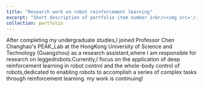 ```yaml
---
title: "Research work on robot reinforcement learning"
excerpt: "Short description of portfolio item number 1<br/><img src='/images/500x300.png'>"
collection: portfolio
---
```

After completing my undergraduate studies,I joined Professor Chen Changhao's PEAK_Lab at the HongKong University of Science and Technology (Guangzhou) as a research assistant,where I am responsible for research on leggedrobots.Currently,I focus on the
application of deep reinforcement learning in robot control and the whole-body control of robots,dedicated to enabling robots to accomplish a series of complex tasks through reinforcement learning.
my work is continuing!
